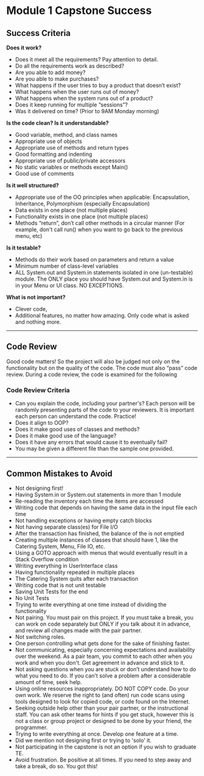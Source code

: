 # Module 1 Capstone Success

## Success Criteria

**Does it work?**

*   Does it meet all the requirements? Pay attention to detail.
*   Do all the requirements work as described?
*   Are you able to add money?
*   Are you able to make purchases?
*   What happens if the user tries to buy a product that doesn’t exist?
*   What happens when the user runs out of money?
*   What happens when the system runs out of a product?
*   Does it keep running for multiple “sessions”?
*   Was it delivered on time? (Prior to 9AM Monday morning)

**Is the code clean? Is it understandable?** 

*   Good variable, method, and class names
*   Appropriate use of objects
*   Appropriate use of methods and return types
*   Good formatting and indenting
*   Appropriate use of public/private accessors
*   No static variables or methods except Main()
*   Good use of comments

**Is it well structured?**

*   Appropriate use of the OO principles when applicable:  Encapsulation, Inheritance, Polymorphism (especially Encapsulation)
*   Data exists in one place (not multiple places)
*   Functionality exists in one place (not multiple places)
*   Methods “return”, don’t call other methods in a circular manner (For example, don't call run() when you want to go back to the previous menu, etc)

**Is it testable?**

*   Methods do their work based on parameters and return a value
*   Minimum number of class-level variables
*   ALL System.out and System.in statements isolated in one (un-testable) module. The ONLY place you should have System.out and System.in is in your Menu or UI class. NO EXCEPTIONS. 

**What is not important?**

*   Clever code,
*   Additional features, no matter how amazing. Only code what is asked and nothing more. 

---

## Code Review

Good code matters! So the project will also be judged not only on the functionality but on the quality of the code.   The code must also “pass” code review. During a code review, the code is examined for the following


### Code Review Criteria



*   Can you explain the code, including your partner's? Each person will be randomly presenting parts of the code to your reviewers. It is important each person can understand the code. Practice!
*   Does it align to OOP?
*   Does it make good uses of classes and methods?
*   Does it make good use of the language?
*   Does it have any errors that would cause it to eventually fail?
*   You may be given a different file than the sample one provided.

---

## Common Mistakes to Avoid


*   Not designing first!
*   Having System.in or System.out statements  in more than 1 module
*   Re-reading the inventory each time the items are accessed
*   Writing code that depends on having the same data in the input file each time
*   Not handling exceptions or having empty catch blocks
*   Not having separate class(es) for File I/O
*   After the transaction has finished, the balance of the is not emptied
*   Creating multiple instances of classes that should have 1, like the Catering System, Menu, File IO, etc.
*   Using a GOTO approach with menus that would eventually result in a Stack Overflow condition
*   Writing everything in UserInterface class
*   Having functionality repeated in multiple places
*   The Catering System quits after each transaction
*   Writing code that is not unit testable
*   Saving Unit Tests for the end
*   No Unit Tests
*   Trying to write everything at one time instead of dividing the functionality
*   Not pairing. You must pair on this project. If you must take a break, you can work on code separately but ONLY if you talk about it in advance, and review all changes made with the pair partner. 
*   Not switching roles. 
*   One person controlling what gets done for the sake of finishing faster.
*   Not communicating, especially concerning expectations and availability over the weekend. As a pair team, you commit to each other when you work and when you don't. Get agreement in advance and stick to it.
*   Not asking questions when you are stuck or don’t understand how to do what you need to do. If you can't solve a problem after a considerable amount of time, seek help.
*   Using online resources inappropriately. DO NOT COPY code. Do your own work. We reserve the right to (and often) run code scans using tools designed to look for copied code, or code found on the Internet.
*   Seeking outside help other than your pair partner, or the instructional staff. You can ask other teams for hints if you get stuck, however this is not a class or group project or designed to be done by your friend, the programmer. 
*   Trying to write everything at once.   Develop one feature at a time.
*   Did we mention not designing first or trying to 'solo' it. 
*   Not participating in the capstone is not an option if you wish to graduate TE.
*   Avoid frustration. Be positive at all times. If you need to step away and take a break, do so. You got this! 

<!-- Docs to Markdown version 1.0β17 -->
